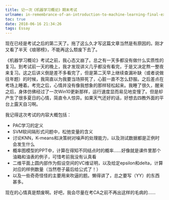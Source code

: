 ```yaml
---
title: 记一次《机器学习概论》期末考试
urlname: in-remembrance-of-an-introduction-to-machine-learning-final-exam
toc: true
date: 2018-06-16 21:34:26
tags: Essay
---
```


现在已经是考试之后的第二天了。拖了这么久才写这篇文章当然是有原因的。刚才又看了半天《琅琊榜》，不能再这么颓废下去了。

《机器学习概论》考试之前，我心态又崩了。总之有一天多都没有做什么实质性的复习。到考试前一天的晚上，我才发现讲义几乎都没有看完，于是又决定熬一整夜来复习。这之后讲义倒是差不多看完了，但是第二天早上继续查漏补缺（或者说做往年题）的时候，我简直以为我要当场猝死了，心脏一直不怎么舒服。之后差点在考场上睡着。考完之后，心情并没有像我想象的那样轻松起来。我睡了很久，醒来之后，身体仿佛经过了一次Win10更新那样，运行速度显而易见地变慢了。但是却产生了很多夏日的心情，简直令人惊异。如果天气还好的话，好想去四教外面的平台上露天自习啊。

我记得这次考试的内容大概包括：
* PAC学习的定义
* SVM软间隔形式问题中，松弛变量的含义
* 讨论KNN，K-means和决策树对噪声的处理能力，以及测试数据都是正例时会发生什么
* 概率图模型的PPT中，计算在得知不同结点时的概率……好像就是课件里那个油箱和油表的例子，可惜考前我没有认真看
* 二维平面上圆内部作为假设空间的VC维证明，以及给定epsilon和delta，计算对应的样例数量（当然卷子最后给公式了！）
* 以及一些奇奇怪怪的主要用来吹逼的题。懒得讲了，总之要写（YY）的东西甚多。

现在的心情真是颓废啊。好吧，我会尽量在考CA之前不再出这样的毛病的……

